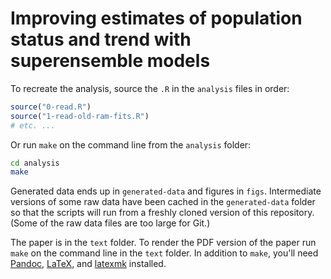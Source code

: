 # Improving estimates of population status and trend with superensemble models

To recreate the analysis, source the `.R` in the `analysis` files in order:

```R
source("0-read.R")
source("1-read-old-ram-fits.R")
# etc. ...
```

Or run `make` on the command line from the `analysis` folder:

```sh
cd analysis
make
```

Generated data ends up in `generated-data` and figures in `figs`. Intermediate versions of some raw data have been cached in the `generated-data` folder so that the scripts will run from a freshly cloned version of this repository. (Some of the raw data files are too large for Git.)

The paper is in the `text` folder. To render the PDF version of the paper run `make` on the command line in the `text` folder. In addition to `make`, you'll need [Pandoc](http://pandoc.org), [LaTeX](http://latex-project.org), and [latexmk](https://www.ctan.org/pkg/latexmk/?lang=en) installed.
